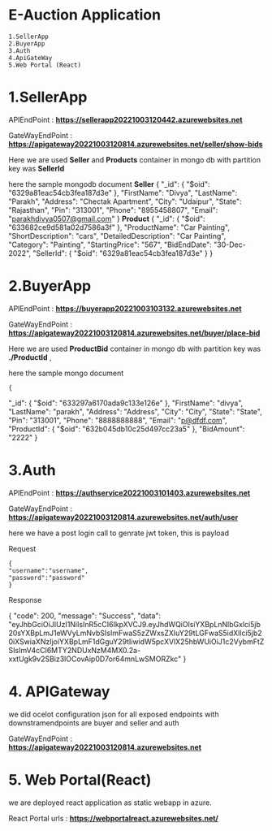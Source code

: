 # E-Auction Application
    1.SellerApp
    2.BuyerApp
    3.Auth
    4.ApiGateWay
    5.Web Portal (React)


# 1.SellerApp 

APIEndPoint : **https://sellerapp20221003120442.azurewebsites.net**

GateWayEndPoint : **https://apigateway20221003120814.azurewebsites.net/seller/show-bids**

Here we are used **Seller** and **Products** container in mongo db with partition key was  **SellerId**

here the sample mongodb document
**Seller**
    {
  "_id": {
    "$oid": "6329a81eac54cb3fea187d3e"
  },
  "FirstName": "Divya",
  "LastName": "Parakh",
  "Address": "Chectak Apartment",
  "City": "Udaipur",
  "State": "Rajasthan",
  "Pin": "313001",
  "Phone": "8955458807",
  "Email": "parakhdivya0507@gmail.com"
}
**Product**
{
  "_id": {
    "$oid": "633682ce9d581a02d7586a3f"
  },
  "ProductName": "Car Painting",
  "ShortDescription": "cars",
  "DetailedDescription": "Car Painting",
  "Category": "Painting",
  "StartingPrice": "567",
  "BidEndDate": "30-Dec-2022",
  "SellerId": {
    "$oid": "6329a81eac54cb3fea187d3e"
  }
}

# 2.BuyerApp

APIEndPoint : **https://buyerapp20221003103132.azurewebsites.net**

GateWayEndPoint : **https://apigateway20221003120814.azurewebsites.net/buyer/place-bid**

Here we are used **ProductBid** container in mongo db with partition key was  **./ProductId** ,

here the sample mongo document

    {
  "_id": {
    "$oid": "633297a6170ada9c133e126e"
  },
  "FirstName": "divya",
  "LastName": "parakh",
  "Address": "Address",
  "City": "City",
  "State": "State",
  "Pin": "313001",
  "Phone": "8888888888",
  "Email": "p@dfdf.com",
  "ProductId": {
    "$oid": "632b045db10c25d497cc23a5"
  },
  "BidAmount": "2222"
}

# 3.Auth

APIEndPoint : **https://authservice20221003101403.azurewebsites.net**

GateWayEndPoint : **https://apigateway20221003120814.azurewebsites.net/auth/user**

here we have a post login call to genrate jwt token, this is payload

Request

    {
    "username":"username",
    "password":"password"
    }

Response

   {
    "code": 200,
    "message": "Success",
    "data": "eyJhbGciOiJIUzI1NiIsInR5cCI6IkpXVCJ9.eyJhdWQiOlsiYXBpLnNlbGxlci5jb20sYXBpLmJ1eWVyLmNvbSIsImFwaS5zZWxsZXIuY29tLGFwaS5idXllci5jb20iXSwiaXNzIjoiYXBpLmF1dGguY29tIiwidW5pcXVlX25hbWUiOiJ1c2VybmFtZSIsImV4cCI6MTY2NDUxNzM4MX0.2a-xxtUgk9v2SBiz3lOCovAip0D7or64mnLwSMORZkc"
}

# 4. APIGateway

we did ocelot configuration json for all exposed endpoints with downstramendpoints are buyer and seller and auth

GateWayEndPoint : **https://apigateway20221003120814.azurewebsites.net**



# 5. Web Portal(React)

we are deployed react application as static webapp in azure.

React Portal urls : **https://webportalreact.azurewebsites.net/**
